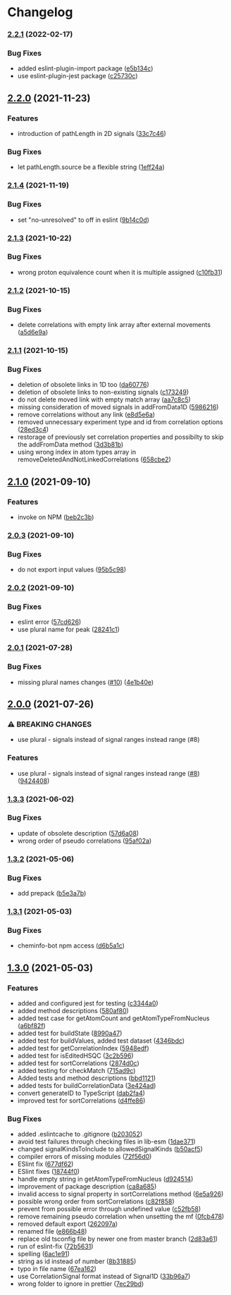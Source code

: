 # Changelog

### [2.2.1](https://www.github.com/cheminfo/nmr-correlation/compare/v2.2.0...v2.2.1) (2022-02-17)


### Bug Fixes

* added eslint-plugin-import package ([e5b134c](https://www.github.com/cheminfo/nmr-correlation/commit/e5b134ca98efa556349f0a7aabcbbe4aa2376b85))
* use eslint-plugin-jest package ([c25730c](https://www.github.com/cheminfo/nmr-correlation/commit/c25730c5c253dece2da53029e619bfaf9e0a89a2))

## [2.2.0](https://www.github.com/cheminfo/nmr-correlation/compare/v2.1.4...v2.2.0) (2021-11-23)


### Features

* introduction of pathLength in 2D signals ([33c7c46](https://www.github.com/cheminfo/nmr-correlation/commit/33c7c46d6561d9e54c29e57f410721bd0d32bbd2))


### Bug Fixes

* let pathLength.source be a flexible string ([1eff24a](https://www.github.com/cheminfo/nmr-correlation/commit/1eff24aedadc4e0c9565493182a9f03933276cd5))

### [2.1.4](https://www.github.com/cheminfo/nmr-correlation/compare/v2.1.3...v2.1.4) (2021-11-19)


### Bug Fixes

* set "no-unresolved" to off in eslint ([9b14c0d](https://www.github.com/cheminfo/nmr-correlation/commit/9b14c0dc8da2438c22bc926962cf696b7c1c2c44))

### [2.1.3](https://www.github.com/cheminfo/nmr-correlation/compare/v2.1.2...v2.1.3) (2021-10-22)


### Bug Fixes

* wrong proton equivalence count when it is multiple assigned ([c10fb31](https://www.github.com/cheminfo/nmr-correlation/commit/c10fb31374b805f5529a11dcbc1e0282f62f8373))

### [2.1.2](https://www.github.com/cheminfo/nmr-correlation/compare/v2.1.1...v2.1.2) (2021-10-15)


### Bug Fixes

* delete correlations with empty link array after external movements ([a5d6e9a](https://www.github.com/cheminfo/nmr-correlation/commit/a5d6e9aed8c76c886324f0641c116d374f888906))

### [2.1.1](https://www.github.com/cheminfo/nmr-correlation/compare/v2.1.0...v2.1.1) (2021-10-15)


### Bug Fixes

* deletion of obsolete links in 1D too ([da60776](https://www.github.com/cheminfo/nmr-correlation/commit/da607765b03ffd5a8197e8bdf38e30701f84690a))
* deletion of obsolete links to non-existing signals ([c173249](https://www.github.com/cheminfo/nmr-correlation/commit/c1732495a31abd0ff5ee3478f0bbd0e0c87861a6))
* do not delete moved link with empty match array ([aa7c8c5](https://www.github.com/cheminfo/nmr-correlation/commit/aa7c8c506a2315c87601661a470397ad0b310450))
* missing consideration of moved signals in addFromData1D ([5986216](https://www.github.com/cheminfo/nmr-correlation/commit/5986216b0b141bc4ad2701e4ac0ba156f92fc21a))
* remove correlations without any link ([e8d5e6a](https://www.github.com/cheminfo/nmr-correlation/commit/e8d5e6ab87b446f4c87a51a0646175706f5fb97e))
* removed unnecessary experiment type and id from correlation options ([28ed3c4](https://www.github.com/cheminfo/nmr-correlation/commit/28ed3c4c23ef79ed10d77cfba332859c7b327322))
* restorage of previously set correlation properties and possibilty to skip the addFromData method ([3d3b81b](https://www.github.com/cheminfo/nmr-correlation/commit/3d3b81b8e1aefa15ac0fa3259b3e85d5f916f79c))
* using wrong index in atom types array  in removeDeletedAndNotLinkedCorrelations ([658cbe2](https://www.github.com/cheminfo/nmr-correlation/commit/658cbe2af647cc0720b41056cb56dfce953b67b5))

## [2.1.0](https://www.github.com/cheminfo/nmr-correlation/compare/v2.0.3...v2.1.0) (2021-09-10)


### Features

* invoke on NPM ([beb2c3b](https://www.github.com/cheminfo/nmr-correlation/commit/beb2c3be06fb32160358b25687c124165d6cb11d))

### [2.0.3](https://www.github.com/cheminfo/nmr-correlation/compare/v2.0.2...v2.0.3) (2021-09-10)


### Bug Fixes

* do not export input values ([95b5c98](https://www.github.com/cheminfo/nmr-correlation/commit/95b5c987eb8dde3cd1b21ea35ce663d339f93102))

### [2.0.2](https://www.github.com/cheminfo/nmr-correlation/compare/v2.0.1...v2.0.2) (2021-09-10)


### Bug Fixes

* eslint error ([57cd626](https://www.github.com/cheminfo/nmr-correlation/commit/57cd626b1652011c560d08b50ac73de0fada8ccb))
* use plural name for peak ([28241c1](https://www.github.com/cheminfo/nmr-correlation/commit/28241c1978c81a8b686ddffc06ede5ce4e72f199))

### [2.0.1](https://www.github.com/cheminfo/nmr-correlation/compare/v2.0.0...v2.0.1) (2021-07-28)


### Bug Fixes

* missing plural names changes ([#10](https://www.github.com/cheminfo/nmr-correlation/issues/10)) ([4e1b40e](https://www.github.com/cheminfo/nmr-correlation/commit/4e1b40e530cca4738d89aa7a1780db180035e72b))

## [2.0.0](https://www.github.com/cheminfo/nmr-correlation/compare/v1.3.3...v2.0.0) (2021-07-26)


### ⚠ BREAKING CHANGES

* use plural - signals instead of signal ranges instead range (#8)

### Features

* use plural - signals instead of signal ranges instead range ([#8](https://www.github.com/cheminfo/nmr-correlation/issues/8)) ([9424408](https://www.github.com/cheminfo/nmr-correlation/commit/9424408ff44c7637e882136178cec658c2c59d29))

### [1.3.3](https://www.github.com/cheminfo/nmr-correlation/compare/v1.3.2...v1.3.3) (2021-06-02)


### Bug Fixes

* update of obsolete description ([57d6a08](https://www.github.com/cheminfo/nmr-correlation/commit/57d6a08d9f25b70b692f8fd44b33903efebc5884))
* wrong order of pseudo correlations ([95af02a](https://www.github.com/cheminfo/nmr-correlation/commit/95af02a39ee82fde5d3190b83c6b0d649f7a3c09))

### [1.3.2](https://www.github.com/cheminfo/nmr-correlation/compare/v1.3.1...v1.3.2) (2021-05-06)


### Bug Fixes

* add prepack ([b5e3a7b](https://www.github.com/cheminfo/nmr-correlation/commit/b5e3a7bccc9de303117f3dfa0a8d6ceebd1011ce))

### [1.3.1](https://www.github.com/cheminfo/nmr-correlation/compare/v1.3.0...v1.3.1) (2021-05-03)


### Bug Fixes

* cheminfo-bot npm access ([d6b5a1c](https://www.github.com/cheminfo/nmr-correlation/commit/d6b5a1c3da89b1fceb9fba3116fc356c64b138d2))

## [1.3.0](https://www.github.com/cheminfo/nmr-correlation/compare/v1.1.6...v1.3.0) (2021-05-03)


### Features

* added and configured jest for testing ([c3344a0](https://www.github.com/cheminfo/nmr-correlation/commit/c3344a0ad2736bf5ea8f2e10e3c9729682729983))
* added method descriptions ([580af80](https://www.github.com/cheminfo/nmr-correlation/commit/580af80bec8a02f0a4c257bcd39b4392ea5fa090))
* added test case for getAtomCount and getAtomTypeFromNucleus ([a6bf82f](https://www.github.com/cheminfo/nmr-correlation/commit/a6bf82f83c8326c1cbac9a3124bdd0e3bc563cac))
* added test for buildState ([8990a47](https://www.github.com/cheminfo/nmr-correlation/commit/8990a475dc19f7b6c0aed3bf249a5e120247a514))
* added test for buildValues, added test dataset ([4346bdc](https://www.github.com/cheminfo/nmr-correlation/commit/4346bdcde3bb8573d88d963c962e58f8245677db))
* added test for getCorrelationIndex ([5948edf](https://www.github.com/cheminfo/nmr-correlation/commit/5948edff59ae761d75556a475dbffc0e24a1ae8c))
* added test for isEditedHSQC ([3c2b596](https://www.github.com/cheminfo/nmr-correlation/commit/3c2b5967d8220219e443bdf4f05c4abc67767201))
* added test for sortCorrelations ([2874d0c](https://www.github.com/cheminfo/nmr-correlation/commit/2874d0c884ea431668df883029a481536d707a89))
* added testing for checkMatch ([715ad9c](https://www.github.com/cheminfo/nmr-correlation/commit/715ad9c413f32bf321c1ed87be9315f9afb0230d))
* Added tests and method descriptions ([bbd1121](https://www.github.com/cheminfo/nmr-correlation/commit/bbd112187f8a0969c225a8b93e41138a12947c5d))
* added tests for buildCorrelationData ([3e424ad](https://www.github.com/cheminfo/nmr-correlation/commit/3e424adee194666213762215209a84667daf58c5))
* convert generateID to TypeScript ([dab2fa4](https://www.github.com/cheminfo/nmr-correlation/commit/dab2fa4b1838bff17e3f5540b04b8cc59efb04f0))
* improved test for sortCorrelations ([d4ffe86](https://www.github.com/cheminfo/nmr-correlation/commit/d4ffe8653a20d5ca55e5bff399f2625e6b6e7703))


### Bug Fixes

* added .eslintcache to .gitignore ([b203052](https://www.github.com/cheminfo/nmr-correlation/commit/b203052e8776237ff1bfbded20eea5295dd9c816))
* avoid test failures through checking files in lib-esm ([1dae371](https://www.github.com/cheminfo/nmr-correlation/commit/1dae371a69009587fdcf9398f024009aa93c4f88))
* changed signalKindsToInclude to allowedSignalKinds ([b50acf5](https://www.github.com/cheminfo/nmr-correlation/commit/b50acf53b9eae740d9b13e7b2cd54be68d490118))
* compiler errors of missing modules ([72f56d0](https://www.github.com/cheminfo/nmr-correlation/commit/72f56d0df230c8ff4c8466a176ba8d73b17acd25))
* ESlint fix ([677df62](https://www.github.com/cheminfo/nmr-correlation/commit/677df6250dacb630c7ebf8c27d3ca22afc195c0c))
* ESlint fixes ([18744f0](https://www.github.com/cheminfo/nmr-correlation/commit/18744f0c058e950b0cc60334dcf794888f20aee5))
* handle empty string in getAtomTypeFromNucleus ([d924514](https://www.github.com/cheminfo/nmr-correlation/commit/d9245148d898c5ebd318f4d698ab82efc61b94a7))
* improvement of package description ([ca8a685](https://www.github.com/cheminfo/nmr-correlation/commit/ca8a685b660a7a154e44543f33bd3e0fd40fc64d))
* invalid access to signal property in sortCorrelations method ([6e5a926](https://www.github.com/cheminfo/nmr-correlation/commit/6e5a926ea3284f50fcc50f369e22c29901620513))
* possible wrong order from sortCorrelations ([c82f858](https://www.github.com/cheminfo/nmr-correlation/commit/c82f858093d643c192b9f6a748dd3f434e933589))
* prevent from possible error through undefined value ([c52fb58](https://www.github.com/cheminfo/nmr-correlation/commit/c52fb58db91be8e910f0dcaa19525d230b727e39))
* remove remaining pseudo correlation when unsetting the mf ([0fcb478](https://www.github.com/cheminfo/nmr-correlation/commit/0fcb4783f7f12c11036a91652c32d1291111197d))
* removed default export ([262097a](https://www.github.com/cheminfo/nmr-correlation/commit/262097a0028e3ff3bcf6dd132cfabb6df9353f4e))
* renamed file ([e866b48](https://www.github.com/cheminfo/nmr-correlation/commit/e866b482bd0827b955e5d6961a733093cccbddb6))
* replace old tsconfig file by newer one from master branch ([2d83a61](https://www.github.com/cheminfo/nmr-correlation/commit/2d83a610231b9a9a8f75cbd17f3a007e091e7832))
* run of eslint-fix ([72b5631](https://www.github.com/cheminfo/nmr-correlation/commit/72b56317540c470db84d25a4f6675e3a9cb3bc34))
* spelling ([6ac1e91](https://www.github.com/cheminfo/nmr-correlation/commit/6ac1e91eb8dff67f2e8eb742773426faf68e3a5b))
* string as id instead of number ([8b31885](https://www.github.com/cheminfo/nmr-correlation/commit/8b31885e7173e911358e5e2994d33cada9b377aa))
* typo in file name ([67ea162](https://www.github.com/cheminfo/nmr-correlation/commit/67ea16257883e799e5d522f6742019ce676dc344))
* use CorrelationSignal format instead of Signal1D ([33b96a7](https://www.github.com/cheminfo/nmr-correlation/commit/33b96a767d18f6760ca9b2190ad14d7244ad3ea7))
* wrong folder to ignore in prettier ([7ec29bd](https://www.github.com/cheminfo/nmr-correlation/commit/7ec29bd45347c9a62ee28f74bf9255ab004fc8be))

